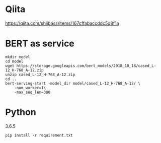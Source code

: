 # Qiita
https://qiita.com/shiibass/items/167cffabaccddc5d8f1a

# BERT as service

```
mkdir model
cd model
wget https://storage.googleapis.com/bert_models/2018_10_18/cased_L-12_H-768_A-12.zip
unzip cased_L-12_H-768_A-12.zip
cd ..
bert-serving-start -model_dir model/cased_L-12_H-768_A-12/ \
    -num_worker=1\
    -max_seq_len=300
```

# Python
3.6.5
```
pip install -r requirement.txt
```